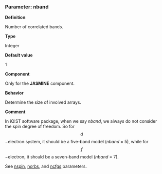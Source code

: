 ### Parameter: nband

**Definition**

Number of correlated bands.

**Type**

Integer

**Default value**

1

**Component**

Only for the **JASMINE** component.

**Behavior**

Determine the size of involved arrays.

**Comment**

In iQIST software package, when we say *nband*, we always do not consider the spin degree of freedom. So for $$d$$−electron system, it should be a five-band model (*nband* = 5), while for $$f$$−electron, it should be a seven-band model (*nband* = 7).

See [nspin](p_nspin.md), [norbs](p_norbs.md), and [ncfgs](p_ncfgs.md) parameters.